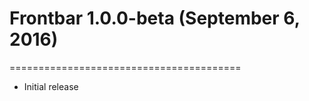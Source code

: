 # Frontbar 1.0.0-beta (September 6, 2016)
========================================

- Initial release
